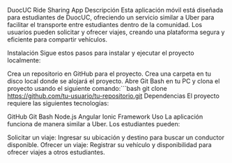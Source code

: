 DuocUC Ride Sharing App
Descripción
Esta aplicación móvil está diseñada para estudiantes de DuocUC, ofreciendo un servicio similar a Uber para facilitar el transporte entre estudiantes dentro de la comunidad. Los usuarios pueden solicitar y ofrecer viajes, creando una plataforma segura y eficiente para compartir vehículos.

Instalación
Sigue estos pasos para instalar y ejecutar el proyecto localmente:

Crea un repositorio en GitHub para el proyecto.
Crea una carpeta en tu disco local donde se alojará el proyecto.
Abre Git Bash en tu PC y clona el proyecto usando el siguiente comando:```bash
git clone https://github.com/tu-usuario/tu-repositorio.git
Dependencias
El proyecto requiere las siguientes tecnologías:

GitHub
Git Bash
Node.js
Angular
Ionic Framework
Uso
La aplicación funciona de manera similar a Uber. Los estudiantes pueden:

Solicitar un viaje: Ingresar su ubicación y destino para buscar un conductor disponible.
Ofrecer un viaje: Registrar su vehículo y disponibilidad para ofrecer viajes a otros estudiantes.